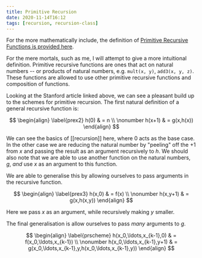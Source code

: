 ```yaml
---
title: Primitive Recursion
date: 2020-11-14T16:12
tags: [recursion, recursion-class]
---
```


For the more mathematically include, the definition of [Primitive Recursive
Functions is provided
here](https://plato.stanford.edu/entries/recursive-functions/#PrimRecuFuncPR).

For the mere mortals, such as me, I will attempt to give a more intuitional
definition. Primitive recursive functions are ones that act on natural numbers
-- or products of natural numbers, e.g. `mult(x, y)`, `add3(x, y, z)`. These
functions are allowed to use other primitive recursive functions and composition
of functions.

Looking at the Stanford article linked above, we can see a pleasant build up to
the schemes for primitive recursion. The first natural definition of a general
recursive function is:

$$
\begin{align} \label{prex2}
	h(0) & =  n  \\ \nonumber
	h(x+1) & =  g(x,h(x))
\end{align}
$$

We can see the basics of [[recursion]] here, where $0$ acts as the base case. In
the other case we are reducing the natural number by "peeling" off the $+ 1$
from $x$ and passing the result as an argument recursively to $h$. We should
also note that we are able to use another function on the natural numbers, $g$,
_and_ use $x$ as an argument to this function.

We are able to generalise this by allowing ourselves to pass arguments in the
recursive function.

$$
\begin{align}  \label{prex3}
	h(x,0) & =  f(x) \\ \nonumber
	h(x,y+1) & =  g(x,h(x,y))
\end{align}
$$

Here we pass $x$ as an argument, while recursively making $y$ smaller.

The final generalisation is allow ourselves to pass _many_ arguments to $g$.

$$
\begin{align}  \label{prscheme}
	h(x_0,\ldots,x_{k-1},0) & = f(x_0,\ldots,x_{k-1}) \\   \nonumber
	h(x_0,\ldots,x_{k-1},y+1) & = g(x_0,\ldots,x_{k-1},y,h(x_0,\ldots,x_{k-1},y))
\end{align}
$$
